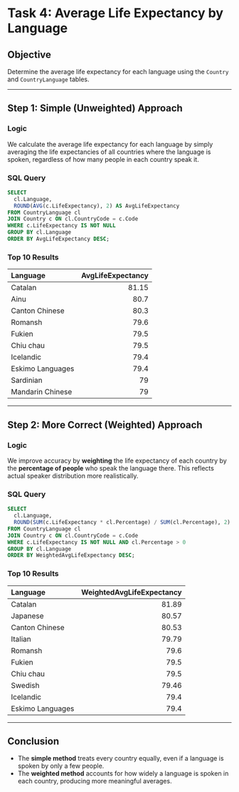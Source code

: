 
# Task 4: Average Life Expectancy by Language

## Objective
Determine the average life expectancy for each language using the `Country` and `CountryLanguage` tables.

---

## Step 1: Simple (Unweighted) Approach

### Logic
We calculate the average life expectancy for each language by simply averaging the life expectancies of all countries where the language is spoken, regardless of how many people in each country speak it.

### SQL Query
```sql
SELECT
  cl.Language,
  ROUND(AVG(c.LifeExpectancy), 2) AS AvgLifeExpectancy
FROM CountryLanguage cl
JOIN Country c ON cl.CountryCode = c.Code
WHERE c.LifeExpectancy IS NOT NULL
GROUP BY cl.Language
ORDER BY AvgLifeExpectancy DESC;
```

### Top 10 Results
| Language         |   AvgLifeExpectancy |
|:-----------------|--------------------:|
| Catalan          |               81.15 |
| Ainu             |               80.7  |
| Canton Chinese   |               80.3  |
| Romansh          |               79.6  |
| Fukien           |               79.5  |
| Chiu chau        |               79.5  |
| Icelandic        |               79.4  |
| Eskimo Languages |               79.4  |
| Sardinian        |               79    |
| Mandarin Chinese |               79    |

---

## Step 2: More Correct (Weighted) Approach

### Logic
We improve accuracy by **weighting** the life expectancy of each country by the **percentage of people** who speak the language there. This reflects actual speaker distribution more realistically.

### SQL Query
```sql
SELECT
  cl.Language,
  ROUND(SUM(c.LifeExpectancy * cl.Percentage) / SUM(cl.Percentage), 2) AS WeightedAvgLifeExpectancy
FROM CountryLanguage cl
JOIN Country c ON cl.CountryCode = c.Code
WHERE c.LifeExpectancy IS NOT NULL AND cl.Percentage > 0
GROUP BY cl.Language
ORDER BY WeightedAvgLifeExpectancy DESC;
```

### Top 10 Results
| Language         |   WeightedAvgLifeExpectancy |
|:-----------------|----------------------------:|
| Catalan          |                       81.89 |
| Japanese         |                       80.57 |
| Canton Chinese   |                       80.53 |
| Italian          |                       79.79 |
| Romansh          |                       79.6  |
| Fukien           |                       79.5  |
| Chiu chau        |                       79.5  |
| Swedish          |                       79.46 |
| Icelandic        |                       79.4  |
| Eskimo Languages |                       79.4  |

---

## Conclusion
- The **simple method** treats every country equally, even if a language is spoken by only a few people.
- The **weighted method** accounts for how widely a language is spoken in each country, producing more meaningful averages.
